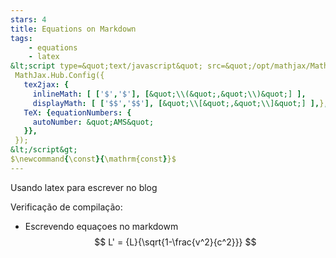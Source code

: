```yaml
---
stars: 4
title: Equations on Markdown
tags:
	- equations
	- latex
&lt;script type=&quot;text/javascript&quot; src=&quot;/opt/mathjax/MathJax.js?config=TeX-AMS_HTML&quot;
 MathJax.Hub.Config({
   tex2jax: {
     inlineMath: [ ['$','$'], [&quot;\\(&quot;,&quot;\\)&quot;] ],
     displayMath: [ ['$$','$$'], [&quot;\\[&quot;,&quot;\\]&quot;] ],},
   TeX: {equationNumbers: {
     autoNumber: &quot;AMS&quot;
   }},
 });
&lt;/script&gt;
$\newcommand{\const}{\mathrm{const}}$
---
```


Usando latex para escrever no blog

Verificação de compilação:
- Escrevendo equaçoes no markdowm
$$
 L' = {L}{\sqrt{1-\frac{v^2}{c^2}}}
$$
